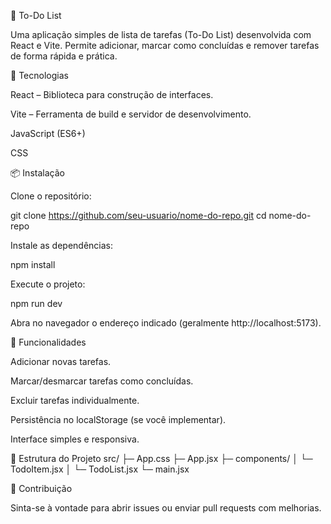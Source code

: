 📝 To-Do List

Uma aplicação simples de lista de tarefas (To-Do List) desenvolvida com React e Vite.
Permite adicionar, marcar como concluídas e remover tarefas de forma rápida e prática.

🚀 Tecnologias

React
 – Biblioteca para construção de interfaces.

Vite
 – Ferramenta de build e servidor de desenvolvimento.

JavaScript (ES6+)

CSS

📦 Instalação

Clone o repositório:

git clone https://github.com/seu-usuario/nome-do-repo.git
cd nome-do-repo


Instale as dependências:

npm install


Execute o projeto:

npm run dev


Abra no navegador o endereço indicado (geralmente http://localhost:5173).

🎯 Funcionalidades

Adicionar novas tarefas.

Marcar/desmarcar tarefas como concluídas.

Excluir tarefas individualmente.

Persistência no localStorage (se você implementar).

Interface simples e responsiva.

📂 Estrutura do Projeto
src/
├─ App.css
├─ App.jsx
├─ components/
│  └─ TodoItem.jsx
│  └─ TodoList.jsx
└─ main.jsx

🤝 Contribuição

Sinta-se à vontade para abrir issues ou enviar pull requests com melhorias.